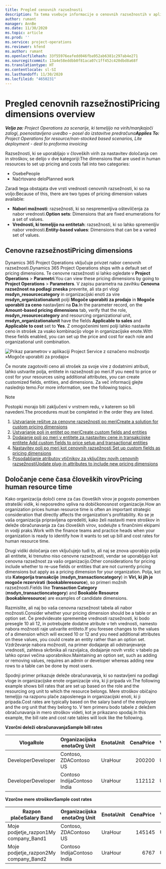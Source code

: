 ```yaml
---
title: Pregled cenovnih razsežnosti
description: Ta tema vsebuje informacije o cenovnih razsežnostih v aplikaciji Dynamics 365 Project Operations.
author: rumant
manager: AnnBe
ms.date: 11/30/2020
ms.topic: article
ms.prod: ''
ms.service: project-operations
ms.reviewer: kfend
ms.author: rumant
ms.openlocfilehash: 33f55976eafedd046fba952ab6381c297ab4e271
ms.sourcegitcommit: 13a4e58eddbb0f81aca07c1ff452c420dbd8a68f
ms.translationtype: HT
ms.contentlocale: sl-SI
ms.lasthandoff: 11/30/2020
ms.locfileid: "4650231"
---
```

# <a name="pricing-dimensions-overview"></a><span data-ttu-id="93dde-103">Pregled cenovnih razsežnosti</span><span class="sxs-lookup"><span data-stu-id="93dde-103">Pricing dimensions overview</span></span>

<span data-ttu-id="93dde-104">_**Velja za:** Project Operations za scenarije, ki temeljijo na virih/manjkajoči zalogi, poenostavljeno uvedbo – posel do izstavitve predračuna_</span><span class="sxs-lookup"><span data-stu-id="93dde-104">_**Applies To:** Project Operations for resource/non-stocked based scenarios, Lite deployment - deal to proforma invoicing_</span></span>

<span data-ttu-id="93dde-105">Razsežnosti, ki se uporabljajo v človeških virih za nastavitev določanja cen in stroškov, se delijo v dve kategoriji:</span><span class="sxs-lookup"><span data-stu-id="93dde-105">The dimensions that are used in human resources to set up pricing and costs fall into two categories:</span></span>

- <span data-ttu-id="93dde-106">Osebe</span><span class="sxs-lookup"><span data-stu-id="93dde-106">People</span></span>
- <span data-ttu-id="93dde-107">Načrtovano delo</span><span class="sxs-lookup"><span data-stu-id="93dde-107">Planned work</span></span>

<span data-ttu-id="93dde-108">Zaradi tega obstajata dve vrsti vrednosti cenovnih razsežnosti, ki so na voljo:</span><span class="sxs-lookup"><span data-stu-id="93dde-108">Because of this, there are two types of pricing dimension values available:</span></span>

- <span data-ttu-id="93dde-109">**Nabori možnosti**: razsežnosti, ki so nespremenljiva oštevilčenja za nabor vrednosti.</span><span class="sxs-lookup"><span data-stu-id="93dde-109">**Option sets**: Dimensions that are fixed enumerations for a set of values.</span></span>
- <span data-ttu-id="93dde-110">**Vrednosti, ki temeljijo na entitetah**: razsežnosti, ki so lahko spremenljiv nabor vrednosti.</span><span class="sxs-lookup"><span data-stu-id="93dde-110">**Entity-based values**: Dimensions that can be a varied set of values.</span></span>

## <a name="pricing-dimensions"></a><span data-ttu-id="93dde-111">Cenovne razsežnosti</span><span class="sxs-lookup"><span data-stu-id="93dde-111">Pricing dimensions</span></span>

<span data-ttu-id="93dde-112">Dynamics 365 Project Operations vključuje privzet nabor cenovnih razsežnosti.</span><span class="sxs-lookup"><span data-stu-id="93dde-112">Dynamics 365 Project Operations ships with a default set of pricing dimensions.</span></span> <span data-ttu-id="93dde-113">Te cenovne razsežnosti si lahko ogledate v **Project Operations** > **Parametri**.</span><span class="sxs-lookup"><span data-stu-id="93dde-113">You can view these pricing dimensions by going to **Project Operations** > **Parameters**.</span></span> <span data-ttu-id="93dde-114">V zapisu parametra na zavihku **Cenovna razsežnost na podlagi zneska** preverite, ali sta pri vlogi **msdyn_resourcecategory** in organizacijski enoti za vire **msdyn_organizationalunit** polji **Mogoče uporabiti za prodajo** in **Mogoče uporabiti za ceno** nastavljeni na **Da**.</span><span class="sxs-lookup"><span data-stu-id="93dde-114">In the parameter record, on the **Amount-based pricing dimensions** tab, verify that the role, **msdyn_resourcecategory** and resourcing organizational unit, **msdyn_organizationalunit** have the fields **Applicable to sales** and **Applicable to cost** set to **Yes**.</span></span> <span data-ttu-id="93dde-115">Z omogočenimi temi polji lahko nastavite ceno in strošek za vsako kombinacijo vloge in organizacijske enote.</span><span class="sxs-lookup"><span data-stu-id="93dde-115">With these fields enabled, you can set up the price and cost for each role and organizational unit combination.</span></span>

![Prikaz parametrov v aplikaciji Project Service z označeno možnostjo »Mogoče uporabiti za prodajo«](media/PS-OOB-parameters.png)

<span data-ttu-id="93dde-117">Če morate zagotoviti ceno ali strošek za svoje vire z dodatnimi atributi, lahko ustvarite polja, entitete in razsežnosti po meri.</span><span class="sxs-lookup"><span data-stu-id="93dde-117">If you need to price or cost for your resources using additional attributes, you can create customized fields, entities, and dimensions.</span></span> <span data-ttu-id="93dde-118">Za več informacij glejte naslednjo temo.</span><span class="sxs-lookup"><span data-stu-id="93dde-118">For more information, see the following topics.</span></span> 
  
  > [!NOTE]
  > <span data-ttu-id="93dde-119">Postopki morajo biti zaključeni v vrstnem redu, v katerem so bili navedeni.</span><span class="sxs-lookup"><span data-stu-id="93dde-119">The procedures must be completed in the order they are listed.</span></span>

1. [<span data-ttu-id="93dde-120">Ustvarjanje rešitve za cenovne razsežnosti po meri</span><span class="sxs-lookup"><span data-stu-id="93dde-120">Create a solution for custom pricing dimensions</span></span>](../sales/create-solution-custompd.md)
2. [<span data-ttu-id="93dde-121">Ustvarjanje polj in entitet po meri</span><span class="sxs-lookup"><span data-stu-id="93dde-121">Create custom fields and entities</span></span>](create-custom-fields-entities-pricing-dimensions.md)
3. [<span data-ttu-id="93dde-122">Dodajanje polj po meri v entitete za nastavitev cene in transakcijske entitete </span><span class="sxs-lookup"><span data-stu-id="93dde-122">Add custom fields to price setup and transactional entities</span></span>](add-custom-fields-price-setup-transactional-entities.md)
4. [<span data-ttu-id="93dde-123">Nastavitev polj po meri kot cenovnih razsežnosti </span><span class="sxs-lookup"><span data-stu-id="93dde-123">Set up custom fields as pricing dimensions</span></span>](set-up-custom-fields-pricing-dimensions.md)
5. [<span data-ttu-id="93dde-124">Posodabljanje atributov vtičnikov za vključitev novih cenovnih razsežnosti</span><span class="sxs-lookup"><span data-stu-id="93dde-124">Update plug-in attributes to include new pricing dimensions</span></span>](update-plugin-attributes-pd.md)


## <a name="pricing-human-resource-time"></a><span data-ttu-id="93dde-125">Določanje cene časa človeških virov</span><span class="sxs-lookup"><span data-stu-id="93dde-125">Pricing human resource time</span></span>
<span data-ttu-id="93dde-126">Kako organizacija določi cene za čas človeških virov je pogosto pomemben strateški vidik, ki neposredno vpliva na dobičkonosnost organizacije.</span><span class="sxs-lookup"><span data-stu-id="93dde-126">How an organization prices human resource time is often an important strategic consideration that directly affects the organization's profitability.</span></span> <span data-ttu-id="93dde-127">Ko se je vaša organizacija pripravljena opredeliti, kako želi nastaviti mere stroškov in deleže obračunavanja za čas človeških virov, sodelujte s finančnimi ekipami in vodji praks.</span><span class="sxs-lookup"><span data-stu-id="93dde-127">Work with the finance teams and practice heads when your organization is ready to identify how it wants to set up bill and cost rates for human resource time.</span></span>

<span data-ttu-id="93dde-128">Drugi vidiki določanja cen vključujejo tudi to, ali naj se znova uporabijo polja ali entitete, ki trenutno niso cenovne razsežnosti, vendar se uporabljajo kot cenovna razsežnost za vašo organizacijo.</span><span class="sxs-lookup"><span data-stu-id="93dde-128">Other considerations for pricing include whether to re-use fields or entities that are not currently pricing dimensions but apply as a pricing dimension for your organization.</span></span> <span data-ttu-id="93dde-129">Polja, kot sta **Kategorija transakcije** (**msdyn_transactioncategory**) in **Viri, ki jih je mogoče rezervirati** (**bookableresource**), so primeri možnih razsežnosti.</span><span class="sxs-lookup"><span data-stu-id="93dde-129">Fields like **Transaction Category** (**msdyn_transactioncategory**) and **Bookable Resource** (**bookableresource**) are examples of candidate dimensions.</span></span> 

<span data-ttu-id="93dde-130">Razmislite, ali naj bo vaša cenovna razsežnost tabela ali nabor možnosti.</span><span class="sxs-lookup"><span data-stu-id="93dde-130">Consider whether your pricing dimension should be a table or an option set.</span></span> <span data-ttu-id="93dde-131">Če predvidevate spremembe vrednosti razsežnosti, ki bodo presegle 10 ali 12, in potrebujete dodatne atribute v teh vrednosti, namesto nabora možnosti raje ustvarite entiteto.</span><span class="sxs-lookup"><span data-stu-id="93dde-131">If you foresee changes to the values of a dimension which will exceed 10 or 12 and you need additional attributes on these values, you could create an entity rather than an option set.</span></span> <span data-ttu-id="93dde-132">Vzdrževanje nabora možnosti, na primer dodajanje ali odstranjevanje vrednosti, zahteva skrbnika ali razvijalca, dodajanje novih vrstic v tabelo pa lahko opravi večina uporabnikov.</span><span class="sxs-lookup"><span data-stu-id="93dde-132">Maintaining an option set, such as adding or removing values, requires an admin or developer whereas adding new rows to a table can be done by most users.</span></span>

<span data-ttu-id="93dde-133">Spodnji primer prikazuje deleže obračunavanja, ki so nastavljeni na podlagi vloge in organizacijske enote organizacije vira, ki ji pripada vir.</span><span class="sxs-lookup"><span data-stu-id="93dde-133">The following example shows bill rates that are set up based on the role and the resourcing org unit to which the resource belongs.</span></span> <span data-ttu-id="93dde-134">Mere stroškov običajno temeljijo na razponu plače zaposlenega in organizacijski enoti, ki ji pripada.</span><span class="sxs-lookup"><span data-stu-id="93dde-134">Cost rates are typically based on the salary band of the employee and the org unit that they belong to.</span></span> <span data-ttu-id="93dde-135">V tem primeru bodo tabele z deležem obračunavanja in mero stroškov videti, kot je prikazano spodaj.</span><span class="sxs-lookup"><span data-stu-id="93dde-135">In this example, the bill rate and cost rate tables will look like the following.</span></span>

<span data-ttu-id="93dde-136">**Vzorčni deleži obračunavanja**</span><span class="sxs-lookup"><span data-stu-id="93dde-136">**Sample bill rates**</span></span>

| <span data-ttu-id="93dde-137">Vloga</span><span class="sxs-lookup"><span data-stu-id="93dde-137">Role</span></span>        | <span data-ttu-id="93dde-138">Organizacijska enota</span><span class="sxs-lookup"><span data-stu-id="93dde-138">Org Unit</span></span>    |<span data-ttu-id="93dde-139">Enota</span><span class="sxs-lookup"><span data-stu-id="93dde-139">Unit</span></span>      |<span data-ttu-id="93dde-140">Cena</span><span class="sxs-lookup"><span data-stu-id="93dde-140">Price</span></span>      |<span data-ttu-id="93dde-141">Valuta</span><span class="sxs-lookup"><span data-stu-id="93dde-141">Currency</span></span>  |
| ------------|-------------|----------|----------:|----------|
| <span data-ttu-id="93dde-142">Developer</span><span class="sxs-lookup"><span data-stu-id="93dde-142">Developer</span></span>   | <span data-ttu-id="93dde-143">Contoso, ZDA</span><span class="sxs-lookup"><span data-stu-id="93dde-143">Contoso US</span></span>  |<span data-ttu-id="93dde-144">Ura</span><span class="sxs-lookup"><span data-stu-id="93dde-144">Hour</span></span> | <span data-ttu-id="93dde-145">200</span><span class="sxs-lookup"><span data-stu-id="93dde-145">200</span></span>|<span data-ttu-id="93dde-146">USD</span><span class="sxs-lookup"><span data-stu-id="93dde-146">USD</span></span>     |
| <span data-ttu-id="93dde-147">Developer</span><span class="sxs-lookup"><span data-stu-id="93dde-147">Developer</span></span>   | <span data-ttu-id="93dde-148">Contoso Indija</span><span class="sxs-lookup"><span data-stu-id="93dde-148">Contoso India</span></span> |<span data-ttu-id="93dde-149">Ura</span><span class="sxs-lookup"><span data-stu-id="93dde-149">Hour</span></span>|   <span data-ttu-id="93dde-150">112</span><span class="sxs-lookup"><span data-stu-id="93dde-150">112</span></span>|<span data-ttu-id="93dde-151">USD</span><span class="sxs-lookup"><span data-stu-id="93dde-151">USD</span></span>     |


<span data-ttu-id="93dde-152">**Vzorčne mere stroškov**</span><span class="sxs-lookup"><span data-stu-id="93dde-152">**Sample cost rates**</span></span>

| <span data-ttu-id="93dde-153">Razpon plače</span><span class="sxs-lookup"><span data-stu-id="93dde-153">Salary Band</span></span>     | <span data-ttu-id="93dde-154">Organizacijska enota</span><span class="sxs-lookup"><span data-stu-id="93dde-154">Org Unit</span></span>    |<span data-ttu-id="93dde-155">Enota</span><span class="sxs-lookup"><span data-stu-id="93dde-155">Unit</span></span>      |<span data-ttu-id="93dde-156">Cena</span><span class="sxs-lookup"><span data-stu-id="93dde-156">Price</span></span>      |<span data-ttu-id="93dde-157">Valuta</span><span class="sxs-lookup"><span data-stu-id="93dde-157">Currency</span></span>  |
| ----------------|-------------|----------|----------:|----------|
| <span data-ttu-id="93dde-158">Moje podjetje_razpon1</span><span class="sxs-lookup"><span data-stu-id="93dde-158">My company_Band1</span></span> | <span data-ttu-id="93dde-159">Contoso, ZDA</span><span class="sxs-lookup"><span data-stu-id="93dde-159">Contoso US</span></span>  |<span data-ttu-id="93dde-160">Ura</span><span class="sxs-lookup"><span data-stu-id="93dde-160">Hour</span></span> | <span data-ttu-id="93dde-161">145</span><span class="sxs-lookup"><span data-stu-id="93dde-161">145</span></span>|<span data-ttu-id="93dde-162">USD</span><span class="sxs-lookup"><span data-stu-id="93dde-162">USD</span></span>     |
| <span data-ttu-id="93dde-163">Moje podjetje_razpon2</span><span class="sxs-lookup"><span data-stu-id="93dde-163">My company_Band2</span></span> | <span data-ttu-id="93dde-164">Contoso Indija</span><span class="sxs-lookup"><span data-stu-id="93dde-164">Contoso India</span></span> |<span data-ttu-id="93dde-165">Ura</span><span class="sxs-lookup"><span data-stu-id="93dde-165">Hour</span></span>|   <span data-ttu-id="93dde-166">67</span><span class="sxs-lookup"><span data-stu-id="93dde-166">67</span></span>|<span data-ttu-id="93dde-167">USD</span><span class="sxs-lookup"><span data-stu-id="93dde-167">USD</span></span>     |
